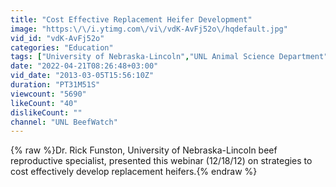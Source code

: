 ```yaml
---
title: "Cost Effective Replacement Heifer Development"
image: "https:\/\/i.ytimg.com\/vi\/vdK-AvFj52o\/hqdefault.jpg"
vid_id: "vdK-AvFj52o"
categories: "Education"
tags: ["University of Nebraska-Lincoln","UNL Animal Science Department","UNL"]
date: "2022-04-21T08:26:48+03:00"
vid_date: "2013-03-05T15:56:10Z"
duration: "PT31M51S"
viewcount: "5690"
likeCount: "40"
dislikeCount: ""
channel: "UNL BeefWatch"
---
```

{% raw %}Dr. Rick Funston, University of Nebraska-Lincoln beef reproductive specialist, presented this webinar (12/18/12) on strategies to cost effectively develop replacement heifers.{% endraw %}
